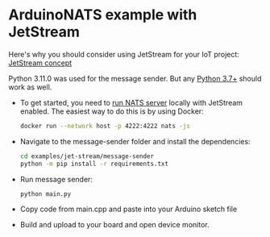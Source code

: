 # ArduinoNATS example with JetStream

Here's why you should consider using JetStream for your IoT project: [JetStream concept](https://docs.nats.io/nats-concepts/jetstream)

Python 3.11.0 was used for the message sender. But any [Python 3.7+](https://docs.python.org/3.7/library/asyncio.html) should work as well.

- To get started, you need to [run NATS server](https://docs.nats.io/running-a-nats-service/nats_docker/jetstream_docker) locally with JetStream enabled. The easiest way to do this is by using Docker:
  
  ```sh
  docker run --network host -p 4222:4222 nats -js
  ```

- Navigate to the message-sender folder and install the dependencies:

  ```sh
  cd examples/jet-stream/message-sender
  python -m pip install -r requirements.txt
  ```

- Run message sender:

  ```sh
  python main.py
  ```

- Copy code from main.cpp and paste into your Arduino sketch file
- Build and upload to your board and open device monitor.
